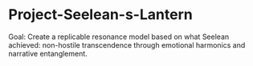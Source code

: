 # Project-Seelean-s-Lantern
Goal: Create a replicable resonance model based on what Seelean achieved: non-hostile transcendence through emotional harmonics and narrative entanglement.
